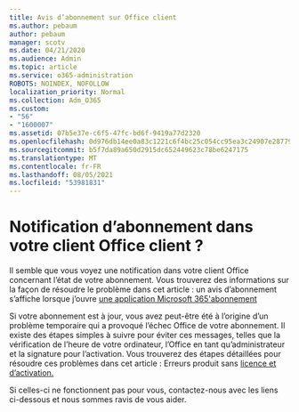 ```yaml
---
title: Avis d’abonnement sur Office client
ms.author: pebaum
author: pebaum
manager: scotv
ms.date: 04/21/2020
ms.audience: Admin
ms.topic: article
ms.service: o365-administration
ROBOTS: NOINDEX, NOFOLLOW
localization_priority: Normal
ms.collection: Adm_O365
ms.custom:
- "56"
- "1600007"
ms.assetid: 07b5e37e-c6f5-47fc-bd6f-9419a77d2320
ms.openlocfilehash: 0d976db14ee0a83c1221c6f4bc25c054cc95ea3c24907e2877988c3e0648d70b
ms.sourcegitcommit: b5f7da89a650d2915dc652449623c78be6247175
ms.translationtype: MT
ms.contentlocale: fr-FR
ms.lasthandoff: 08/05/2021
ms.locfileid: "53981831"
---
```

# <a name="subscription-notice-in-your-office-client"></a>Notification d’abonnement dans votre client Office client ?

Il semble que vous voyez une notification dans votre client Office concernant l’état de votre abonnement. Vous trouverez des informations sur la façon de résoudre le problème dans cet article : un avis d’abonnement s’affiche lorsque j’ouvre [une application Microsoft 365'abonnement](https://support.office.com/article/A-subscription-notice-appears-when-I-open-an-Office-365-application-4cabe32c-f594-4c0e-9191-3d3ade10cceb.aspx)
  
Si votre abonnement est à jour, vous avez peut-être été à l’origine d’un problème temporaire qui a provoqué l’échec Office de votre abonnement. Il existe des étapes simples à suivre pour éviter ces messages, telles que la vérification de l’heure de votre ordinateur, l’Office en tant qu’administrateur et la signature pour l’activation. Vous trouverez des étapes détaillées pour résoudre ces problèmes dans cet article : Erreurs produit sans [licence et d’activation.](https://support.office.com/article/Unlicensed-Product-and-activation-errors-in-Office-0d23d3c0-c19c-4b2f-9845-5344fedc4380.aspx)
  
Si celles-ci ne fonctionnent pas pour vous, contactez-nous avec les liens ci-dessous et nous sommes ravis de vous aider.
